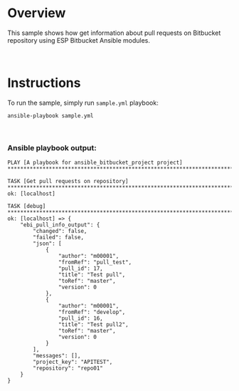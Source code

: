# Overview

This sample shows how get information about pull requests on Bitbucket repository using ESP Bitbucket Ansible modules.

<br>

# Instructions

To run the sample, simply run `sample.yml` playbook:

```bash
ansible-playbook sample.yml
```

<br>

### Ansible playbook output:

```
PLAY [A playbook for ansible_bitbucket_project project] **********************************************************************************************************************************************************

TASK [Get pull requests on repository] ***************************************************************************************************************************************************************************
ok: [localhost]

TASK [debug] *****************************************************************************************************************************************************************************************************
ok: [localhost] => {
    "ebi_pull_info_output": {
        "changed": false,
        "failed": false,
        "json": [
            {
                "author": "m00001",
                "fromRef": "pull_test",
                "pull_id": 17,
                "title": "Test pull",
                "toRef": "master",
                "version": 0
            },
            {
                "author": "m00001",
                "fromRef": "develop",
                "pull_id": 16,
                "title": "Test pull2",
                "toRef": "master",
                "version": 0
            }
        ],
        "messages": [],
        "project_key": "APITEST",
        "repository": "repo01"
    }
}


```